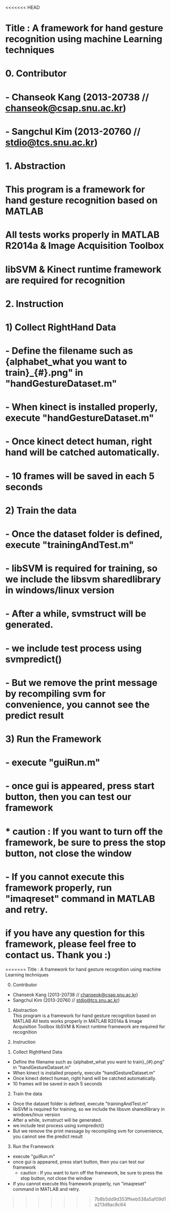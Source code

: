 <<<<<<< HEAD
# Title : A framework for hand gesture recognition using machine Learning techniques
# 
# 0. Contributor
#	- Chanseok Kang (2013-20738 // chanseok@csap.snu.ac.kr)
#	- Sangchul Kim  (2013-20760 // stdio@tcs.snu.ac.kr)

# 1. Abstraction
# This program is a framework for hand gesture recognition based on MATLAB
# All tests works properly in MATLAB R2014a & Image Acquisition Toolbox 
# libSVM & Kinect runtime framework are required for recognition

# 2. Instruction
#	1) Collect RightHand Data
#		- Define the filename such as {alphabet_what you want to train}_{#}.png" in "handGestureDataset.m"
#		- When kinect is installed properly, execute "handGestureDataset.m" 
#		- Once kinect detect human, right hand will be catched automatically.
#		- 10 frames will be saved in each 5 seconds
#
#	2) Train the data
#		- Once the dataset folder is defined, execute "trainingAndTest.m"
#		- libSVM is required for training, so we include the libsvm sharedlibrary in windows/linux version
#		- After a while, svmstruct will be generated.
#		- we include test process using svmpredict()
#			- But we remove the print message by recompiling svm for convenience, you cannot see the predict result
#
#	3) Run the Framework
#		- execute "guiRun.m"
#		- once gui is appeared, press start button, then you can test our framework
#		* caution : If you want to turn off the framework, be sure to press the stop button, not close the window
#		- If you cannot execute this framework properly, run "imaqreset" command in MATLAB and retry.

# if you have any question for this framework, please feel free to contact us. Thank you :)
=======
Title : A framework for hand gesture recognition using machine Learning techniques

0. Contributor
 - Chanseok Kang (2013-20738 // chanseok@csap.snu.ac.kr)
 - Sangchul Kim  (2013-20760 // stdio@tcs.snu.ac.kr)
 
1. Abstraction  
 This program is a framework for hand gesture recognition based on MATLAB
All tests works properly in MATLAB R2014a & Image Acquisition Toolbox 
libSVM & Kinect runtime framework are required for recognition
    
2. Instruction    
  1) Collect RightHand Data
  - Define the filename such as {alphabet_what you want to train}_{#}.png" in "handGestureDataset.m"
  - When kinect is installed properly, execute "handGestureDataset.m" 
  - Once kinect detect human, right hand will be catched automatically.
  - 10 frames will be saved in each 5 seconds

  2) Train the data
  - Once the dataset folder is defined, execute "trainingAndTest.m"
  - libSVM is required for training, so we include the libsvm sharedlibrary in windows/linux version
  - After a while, svmstruct will be generated.
  - we include test process using svmpredict()
  - But we remove the print message by recompiling svm for convenience, you cannot see the predict result

  3) Run the Framework
  - execute "guiRun.m"
  - once gui is appeared, press start button, then you can test our framework
    * caution : If you want to turn off the framework, be sure to press the stop button, not close the window
  - If you cannot execute this framework properly, run "imaqreset" command in MATLAB and retry.
>>>>>>> 7b8b5dd9d353ffeeb538a5af09d1a213d8ac8c64

